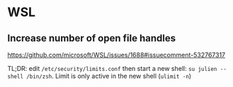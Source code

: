 # WSL

## Increase number of open file handles

https://github.com/microsoft/WSL/issues/1688#issuecomment-532767317

TL;DR: edit `/etc/security/limits.conf` then start a new shell: `su julien --shell /bin/zsh`. Limit is only active in the new shell (`ulimit -n`)